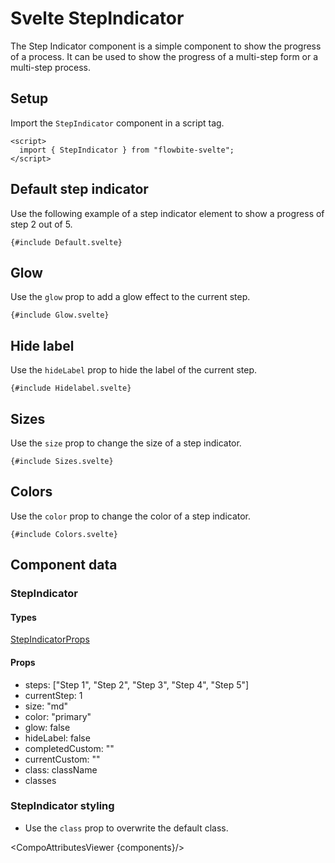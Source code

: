 # Svelte StepIndicator

The Step Indicator component is a simple component to show the progress of a process. It can be used to show the progress of a multi-step form or a multi-step process.

## Setup

Import the `StepIndicator` component in a script tag.

```svelte
<script>
  import { StepIndicator } from "flowbite-svelte";
</script>
```

## Default step indicator

Use the following example of a step indicator element to show a progress of step 2 out of 5.

```svelte
{#include Default.svelte}
```

## Glow

Use the `glow` prop to add a glow effect to the current step.

```svelte
{#include Glow.svelte}
```

## Hide label

Use the `hideLabel` prop to hide the label of the current step.

```svelte
{#include Hidelabel.svelte}
```

## Sizes

Use the `size` prop to change the size of a step indicator.

```svelte
{#include Sizes.svelte}
```

## Colors

Use the `color` prop to change the color of a step indicator.

```svelte
{#include Colors.svelte}
```

## Component data

### StepIndicator

#### Types

[StepIndicatorProps](https://github.com/themesberg/flowbite-svelte/blob/main/src/lib/types.ts#L1519)

#### Props

- steps: ["Step 1", "Step 2", "Step 3", "Step 4", "Step 5"]
- currentStep: 1
- size: "md"
- color: "primary"
- glow: false
- hideLabel: false
- completedCustom: ""
- currentCustom: ""
- class: className
- classes

### StepIndicator styling

- Use the `class` prop to overwrite the default class.

<CompoAttributesViewer {components}/>
